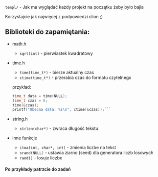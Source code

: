 `templ/` - Jak ma wyglądać każdy projekt na początku żeby było bajla

Korzystajcie jak najwięcej z podpowiedzi clion ;)

## Biblioteki do zapamiętania:
- math.h
    - `sqrt(int)` - pierwiastek kwadratowy
- time.h
    - `time(time_t*)` - bierze aktualny czas
    - `ctime(time_t*)` - przerabia czas do formatu czytelnego
    
    przykład:
    ```c
    time_t data = time(NULL);
    time_t czas = 0;
    time(&czas);
    printf("Obecna data: %s\n", ctime(&czas));```
- string.h
    - `strlen(char*)` - zwraca długość tekstu
- inne funkcje
    - `itoa(int, char*, int)` - zmienia liczbe na tekst
    - `srand(NULL)` - ustawia ziarno (seed) dla generatora liczb losowych
    - `rand()` - losuje liczbe

#### Po przykłady patrzcie do zadań
